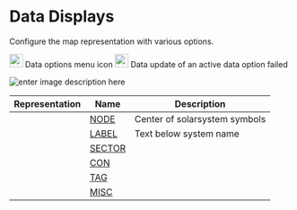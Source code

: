 # Data Displays
Configure the map representation with various options.

<img src="https://raw.githubusercontent.com/Risingson/eedocs/master/docs/images/Node-100_off.png" width="24" height="24" border="0" style="opacity:0.9;"> Data options menu icon
<img src="https://raw.githubusercontent.com/Risingson/eedocs/master/docs/images/NodeRed-100_on.png" width="24" height="24" border="0" style="opacity:0.9;"> Data update of an active data option failed

![enter image description here](https://raw.githubusercontent.com/Risingson/eedocs/master/docs/images/menus/data-displays.png)

| Representation| Name | Description|
|--|--|--|
| | [NODE](https://eedocs.readthedocs.io/en/latest/map/map-options-node/) | Center of solarsystem symbols |
| | [LABEL](https://eedocs.readthedocs.io/en/latest/map/map-options-label/) | Text below system name|
| | [SECTOR](https://eedocs.readthedocs.io/en/latest/map/map-options-sector/) | |
| | [CON](https://eedocs.readthedocs.io/en/latest/map/map-options-con/) | |
| | [TAG](https://eedocs.readthedocs.io/en/latest/map/map-options-tag/) | |
| | [MISC](https://eedocs.readthedocs.io/en/latest/map/map-options-misc/) | |

<!--stackedit_data:
eyJoaXN0b3J5IjpbLTY3NzEyNTA3NiwtMTE4MTMxMzA3NSwtMj
Y4Njc0NzAwXX0=
-->